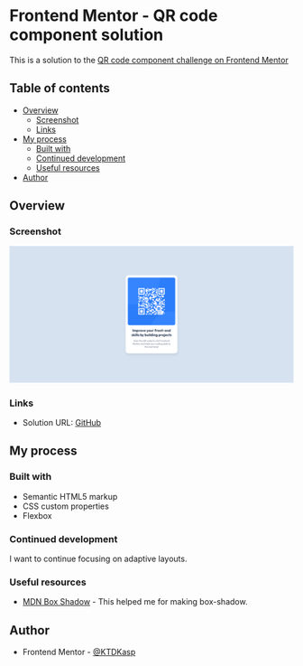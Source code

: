 # Frontend Mentor - QR code component solution

This is a solution to the [QR code component challenge on Frontend Mentor](https://www.frontendmentor.io/challenges/qr-code-component-iux_sIO_H)

## Table of contents

- [Overview](#overview)
  - [Screenshot](#screenshot)
  - [Links](#links)
- [My process](#my-process)
  - [Built with](#built-with)
  - [Continued development](#continued-development)
  - [Useful resources](#useful-resources)
- [Author](#author)

## Overview

### Screenshot

![QR Code Screenshot](./qr-code-solution.png)

### Links

- Solution URL: [GitHub](https://github.com/KTDKasp/fmio-qr-code-layout)

## My process

### Built with

- Semantic HTML5 markup
- CSS custom properties
- Flexbox

### Continued development

I want to continue focusing on adaptive layouts.

### Useful resources

- [MDN Box Shadow](https://developer.mozilla.org/ru/docs/Web/CSS/box-shadow) - This helped me for making box-shadow.

## Author

- Frontend Mentor - [@KTDKasp](https://www.frontendmentor.io/profile/KTDKasp)
